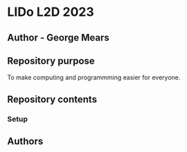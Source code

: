 # LIDo L2D 2023

## **Author - George Mears**

## Repository purpose

To make computing and programmming easier for everyone.

## Repository contents

### Setup

## Authors